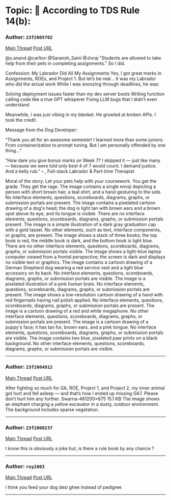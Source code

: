 # Topic: 📜 According to TDS Rule 14(b):

### Author: `23f2005702`
[Main Thread](https://discourse.onlinedegree.iitm.ac.in/t/according-to-tds-rule-14-b/172254)
[Post URL](https://discourse.onlinedegree.iitm.ac.in/t/according-to-tds-rule-14-b/172254/1)

[post_number]: 1
@s.anand @carlton @Saransh_Saini @Jivraj
“Students are allowed to take help from their pets in completing assignments.”
So I did. 

 Confession: My Labrador Did All My Assignments 
Yes, I got great marks in Assignments, ROEs, and Project 1.
But let’s be real…
It was my Labrador who did the actual work 
While I was snoozing through deadlines, he was:

Solving deployment issues faster than my dev server boots
Writing function calling code like a true GPT whisperer
Fixing LLM bugs that I didn’t even understand

Meanwhile, I was just vibing in my blanket.
He growled at broken APIs.
I took the credit. 

 Message from the Dog Developer:

“Thank you all for an awesome semester!
I learned more than some juniors. From containerization to prompt tuning.
But I am personally offended by one thing…”


“How dare you give bonus marks on Week 7?
I skipped it — just like many — because we were told only best 4 of 7 would count.
I demand justice. And a belly rub.”
– , Full-stack Labrador & Part-time Therapist


 Moral of the story:
Let your pets help with your coursework.
You get the grade. They get the rage.
The image contains a single emoji depicting a person with short brown hair, a teal shirt, and a hand gesturing to the side.  No interface elements, questions, scoreboards, diagrams, graphs, or submission portals are present.
The image contains a pixelated cartoon drawing of a dog's head; the dog is light tan with brown ears and a brown spot above its eye, and its tongue is visible.  There are no interface elements, questions, scoreboards, diagrams, graphs, or submission portals present.
The image is a simple illustration of a dark gray graduation cap with a gold tassel.  No other elements, such as text, interface components, or graphs, are present.
The image shows a stack of three books; the top book is red, the middle book is dark, and the bottom book is light blue.  There are no other interface elements, questions, scoreboards, diagrams, graphs, or submission portals visible.
The image shows a light-blue laptop computer viewed from a frontal perspective; the screen is dark and displays no visible text or graphics.
The image contains a cartoon drawing of a German Shepherd dog wearing a red service vest and a light blue accessory on its back.  No interface elements, questions, scoreboards, diagrams, graphs, or submission portals are visible.
The image is a pixelated illustration of a pink human brain.  No interface elements, questions, scoreboards, diagrams, graphs, or submission portals are present.
The image shows a low-resolution cartoon drawing of a hand with red fingernails having nail polish applied.  No interface elements, questions, scoreboards, diagrams, graphs, or submission portals are present.
The image is a cartoon drawing of a red and white megaphone.  No other interface elements, questions, scoreboards, diagrams, graphs, or submission portals are present.
The image is a cartoon drawing of a puppy's face; it has tan fur, brown ears, and a pink tongue.  No interface elements, questions, scoreboards, diagrams, graphs, or submission portals are visible.
The image contains two blue, pixelated paw prints on a black background.  No other interface elements, questions, scoreboards, diagrams, graphs, or submission portals are visible.

---

### Author: `23f2004912`
[Main Thread](https://discourse.onlinedegree.iitm.ac.in/t/according-to-tds-rule-14-b/172254)
[Post URL](https://discourse.onlinedegree.iitm.ac.in/t/according-to-tds-rule-14-b/172254/2)

[post_number]: 2
After fighting so much for GA, ROE, Project 1, and Project 2, my inner animal got hurt and fell asleep — and that’s how I ended up missing GA7. Please don’t hurt him any further.
Swarna-481200×675 15.1 KB
The image shows an elephant charging a yellow excavator in a dusty, outdoor environment.  The background includes sparse vegetation.

---

### Author: `23f2000237`
[Main Thread](https://discourse.onlinedegree.iitm.ac.in/t/according-to-tds-rule-14-b/172254)
[Post URL](https://discourse.onlinedegree.iitm.ac.in/t/according-to-tds-rule-14-b/172254/3)

[post_number]: 3
I know this is obviously a joke but, is there a rule book by any chance ?

---

### Author: `roy2003`
[Main Thread](https://discourse.onlinedegree.iitm.ac.in/t/according-to-tds-rule-14-b/172254)
[Post URL](https://discourse.onlinedegree.iitm.ac.in/t/according-to-tds-rule-14-b/172254/4)

[post_number]: 4
I think you feed your dog desi ghee instead of pedigree

---
